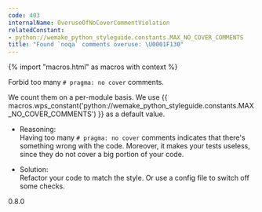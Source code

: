 ```yaml
---
code: 403
internalName: OveruseOfNoCoverCommentViolation
relatedConstant:
- python://wemake_python_styleguide.constants.MAX_NO_COVER_COMMENTS
title: "Found `noqa` comments overuse: \U0001F130"
---
```


{% import "macros.html" as macros with context %}

Forbid too many `# pragma: no cover` comments.

We count them on a per-module basis. We use
{{ macros.wps_constant('python://wemake_python_styleguide.constants.MAX_NO_COVER_COMMENTS') }} as a default
value.

  - Reasoning:  
    Having too many `# pragma: no cover` comments indicates that there's
    something wrong with the code. Moreover, it makes your tests
    useless, since they do not cover a big portion of your code.

  - Solution:  
    Refactor your code to match the style. Or use a config file to
    switch off some checks.

<div class="versionadded">

0.8.0

</div>